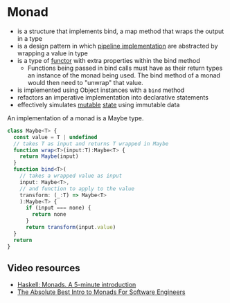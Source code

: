 # Monad

- is a structure that implements bind, a map method that wraps the output in a type
- is a design pattern in which [pipeline implementation](../Anti-patterns/Pipeline%20implementation.md) are abstracted by wrapping a value in type
- is a type of [functor](./Functor.md) with extra properties within the bind method
  - Functions being passed in bind calls must have as their return types an instance of the monad being used. The bind method of a monad would then need to "unwrap" that value.
- is implemented using Object instances with a `bind` method
- refactors an imperative implementation into declarative statements
- effectively simulates [mutable](../Concepts/Mutability.md) [state](../Concepts/State.md) using immutable data

An implementation of a monad is a Maybe type.

```typescript
class Maybe<T> {
  const value = T | undefined
  // takes T as input and returns T wrapped in Maybe
  function wrap<T>(input:T):Maybe<T> {
    return Maybe(input)
  }
  function bind<T>(
    // takes a wrapped value as input
    input: Maybe<T>, 
    // and function to apply to the value
    transform: (_:T) => Maybe<T>
    ):Maybe<T> {
      if (input === none) {
        return none
      }
      return transform(input.value)
  }
  return
}
```

## Video resources

- [Haskell: Monads. A 5-minute introduction](https://youtu.be/_Gk_lwhJMzk?si=F70OX1zMgiSpqfV0)
- [The Absolute Best Intro to Monads For Software Engineers](https://youtu.be/C2w45qRc3aU?si=kPNfRatMyNnAAJ7c)
